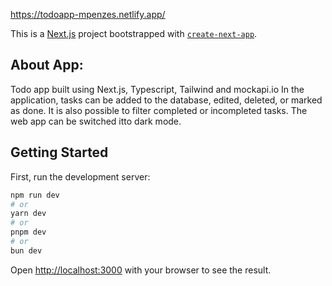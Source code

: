 https://todoapp-mpenzes.netlify.app/

This is a [Next.js](https://nextjs.org/) project bootstrapped with [`create-next-app`](https://github.com/vercel/next.js/tree/canary/packages/create-next-app).

## About App:
Todo app built using Next.js, Typescript, Tailwind and mockapi.io
In the application, tasks can be added to the database, edited, deleted, or marked as done. It is also possible to filter completed or incompleted tasks. The web app can be switched itto dark mode.


## Getting Started

First, run the development server:

```bash
npm run dev
# or
yarn dev
# or
pnpm dev
# or
bun dev
```

Open [http://localhost:3000](http://localhost:3000) with your browser to see the result.
